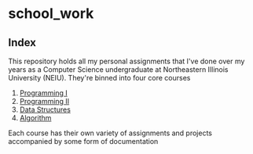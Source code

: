 # school_work
## Index
This repository holds all my personal assignments that I've done over my years as a Computer Science undergraduate at Northeastern Illinois University (NEIU). They're binned into four core courses

1. [Programming I](https://github.com/ceeeztheday/school_work/tree/master/Programming%20I)
2. [Programming II](https://github.com/ceeeztheday/school_work/tree/master/Programming%20II)
3. [Data Structures](https://github.com/ceeeztheday/school_work/tree/master/Data%20Structures)
4. [Algorithm](https://github.com/ceeeztheday/school_work/tree/master/Algorithms)

Each course has their own variety of assignments and projects accompanied by some form of documentation
